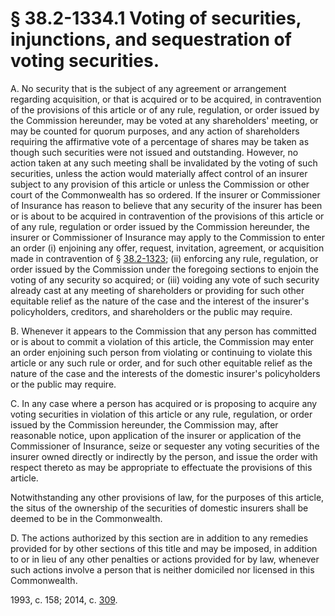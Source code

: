 # § 38.2-1334.1 Voting of securities, injunctions, and sequestration of voting securities.

<p>A. No security that is the subject of any agreement or arrangement regarding acquisition, or that is acquired or to be acquired, in contravention of the provisions of this article or of any rule, regulation, or order issued by the Commission hereunder, may be voted at any shareholders' meeting, or may be counted for quorum purposes, and any action of shareholders requiring the affirmative vote of a percentage of shares may be taken as though such securities were not issued and outstanding. However, no action taken at any such meeting shall be invalidated by the voting of such securities, unless the action would materially affect control of an insurer subject to any provision of this article or unless the Commission or other court of the Commonwealth has so ordered. If the insurer or Commissioner of Insurance has reason to believe that any security of the insurer has been or is about to be acquired in contravention of the provisions of this article or of any rule, regulation or order issued by the Commission hereunder, the insurer or Commissioner of Insurance may apply to the Commission to enter an order (i) enjoining any offer, request, invitation, agreement, or acquisition made in contravention of § <a href='http://law.lis.virginia.gov/vacode/38.2-1323/'>38.2-1323</a>; (ii) enforcing any rule, regulation, or order issued by the Commission under the foregoing sections to enjoin the voting of any security so acquired; or (iii) voiding any vote of such security already cast at any meeting of shareholders or providing for such other equitable relief as the nature of the case and the interest of the insurer's policyholders, creditors, and shareholders or the public may require.</p><p>B. Whenever it appears to the Commission that any person has committed or is about to commit a violation of this article, the Commission may enter an order enjoining such person from violating or continuing to violate this article or any such rule or order, and for such other equitable relief as the nature of the case and the interests of the domestic insurer's policyholders or the public may require.</p><p>C. In any case where a person has acquired or is proposing to acquire any voting securities in violation of this article or any rule, regulation, or order issued by the Commission hereunder, the Commission may, after reasonable notice, upon application of the insurer or application of the Commissioner of Insurance, seize or sequester any voting securities of the insurer owned directly or indirectly by the person, and issue the order with respect thereto as may be appropriate to effectuate the provisions of this article.</p><p>Notwithstanding any other provisions of law, for the purposes of this article, the situs of the ownership of the securities of domestic insurers shall be deemed to be in the Commonwealth.</p><p>D. The actions authorized by this section are in addition to any remedies provided for by other sections of this title and may be imposed, in addition to or in lieu of any other penalties or actions provided for by law, whenever such actions involve a person that is neither domiciled nor licensed in this Commonwealth.</p><p>1993, c. 158; 2014, c. <a href='http://lis.virginia.gov/cgi-bin/legp604.exe?141+ful+CHAP0309'>309</a>.</p>